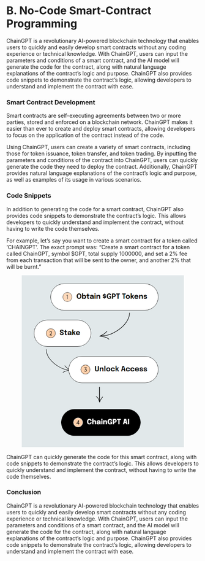 # B. No-Code Smart-Contract Programming

ChainGPT is a revolutionary AI-powered blockchain technology that enables users to quickly and easily develop smart contracts without any coding experience or technical knowledge. With ChainGPT, users can input the parameters and conditions of a smart contract, and the AI model will generate the code for the contract, along with natural language explanations of the contract’s logic and purpose. ChainGPT also provides code snippets to demonstrate the contract’s logic, allowing developers to understand and implement the contract with ease.

### Smart Contract Development

Smart contracts are self-executing agreements between two or more parties, stored and enforced on a blockchain network. ChainGPT makes it easier than ever to create and deploy smart contracts, allowing developers to focus on the application of the contract instead of the code.

Using ChainGPT, users can create a variety of smart contracts, including those for token issuance, token transfer, and token trading. By inputting the parameters and conditions of the contract into ChainGPT, users can quickly generate the code they need to deploy the contract. Additionally, ChainGPT provides natural language explanations of the contract’s logic and purpose, as well as examples of its usage in various scenarios.

### Code Snippets

In addition to generating the code for a smart contract, ChainGPT also provides code snippets to demonstrate the contract’s logic. This allows developers to quickly understand and implement the contract, without having to write the code themselves.

For example, let’s say you want to create a smart contract for a token called ‘CHAINGPT’. The exact prompt was: “Create a smart contract for a token called ChainGPT, symbol $GPT, total supply 1000000, and set a 2% fee from each transaction that will be sent to the owner, and another 2% that will be burnt.”

<figure><img src="../../../.gitbook/assets/image (1).png" alt=""><figcaption></figcaption></figure>

ChainGPT can quickly generate the code for this smart contract, along with code snippets to demonstrate the contract’s logic. This allows developers to quickly understand and implement the contract, without having to write the code themselves.

### Conclusion

ChainGPT is a revolutionary AI-powered blockchain technology that enables users to quickly and easily develop smart contracts without any coding experience or technical knowledge. With ChainGPT, users can input the parameters and conditions of a smart contract, and the AI model will generate the code for the contract, along with natural language explanations of the contract’s logic and purpose. ChainGPT also provides code snippets to demonstrate the contract’s logic, allowing developers to understand and implement the contract with ease.
